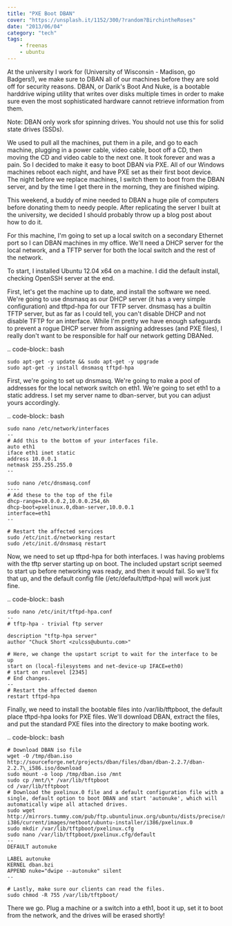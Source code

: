 ```yaml
---
title: "PXE Boot DBAN"
cover: "https://unsplash.it/1152/300/?random?BirchintheRoses"
date: "2013/06/04"
category: "tech"
tags:
    - freenas
    - ubuntu
---
```


At the university I work for (University of Wisconsin - Madison, go Badgers!), we make sure to DBAN all of our machines before they are sold off for security reasons. DBAN, or Darik's Boot And Nuke, is a bootable harddrive wiping utility that writes over disks multiple times in order to make sure even the most sophisticated hardware cannot retrieve information from them.

Note: DBAN only work sfor spinning drives. You should not use this for solid state drives (SSDs).

We used to pull all the machines, put them in a pile, and go to each machine, plugging in a power cable, video cable, boot off a CD, then moving the CD and video
cable to the next one. It took forever and was a pain. So I decided to
make it easy to boot DBAN via PXE. All of our Windows machines reboot
each night, and have PXE set as their first boot device. The night
before we replace machines, I switch them to boot from the DBAN server,
and by the time I get there in the morning, they are finished wiping.

This weekend, a buddy of mine needed to DBAN a huge pile of computers
before donating them to needy people. After replicating the server I
built at the university, we decided I should probably throw up a blog
post about how to do it.

For this machine, I'm going to set up a local switch on a secondary
Ethernet port so I can DBAN machines in my office. We'll need a DHCP
server for the local network, and a TFTP server for both the local
switch and the rest of the network.

To start, I installed Ubuntu 12.04 x64 on a machine. I did the default
install, checking OpenSSH server at the end.

First, let's get the machine up to date, and install the software we
need. We're going to use dnsmasq as our DHCP server (it has a very
simple configuration) and tftpd-hpa for our TFTP server. dnsmasq has a
builtin TFTP server, but as far as I could tell, you can't disable DHCP
and not disable TFTP for an interface. While I'm pretty we have enough
safeguards to prevent a rogue DHCP server from assigning addresses (and
PXE files), I really don't want to be responsible for half our network
getting DBANed.

.. code-block:: bash

    sudo apt-get -y update && sudo apt-get -y upgrade
    sudo apt-get -y install dnsmasq tftpd-hpa

First, we're going to set up dnsmasq. We're going to make a pool of
addresses for the local network switch on eth1. We're going to set eth1
to a static address. I set my server name to dban-server, but you can
adjust yours accordingly.

.. code-block:: bash

    sudo nano /etc/network/interfaces
    --
    # Add this to the bottom of your interfaces file.
    auto eth1
    iface eth1 inet static
    address 10.0.0.1
    netmask 255.255.255.0
    --

    sudo nano /etc/dnsmasq.conf
    ----
    # Add these to the top of the file
    dhcp-range=10.0.0.2,10.0.0.254,6h
    dhcp-boot=pxelinux.0,dban-server,10.0.0.1
    interface=eth1
    --

    # Restart the affected services
    sudo /etc/init.d/networking restart
    sudo /etc/init.d/dnsmasq restart

Now, we need to set up tftpd-hpa for both interfaces. I was having
problems with the tftp server starting up on boot. The included upstart
script seemed to start up before networking was ready, and then it would
fail. So we'll fix that up, and the default config file
(/etc/default/tftpd-hpa) will work just fine.

.. code-block:: bash

    sudo nano /etc/init/tftpd-hpa.conf
    --
    # tftp-hpa - trivial ftp server

    description "tftp-hpa server"
    author "Chuck Short <zulcss@ubuntu.com>"

    # Here, we change the upstart script to wait for the interface to be up
    start on (local-filesystems and net-device-up IFACE=eth0)
    # start on runlevel [2345]
    # End changes.
    --
    # Restart the affected daemon
    restart tftpd-hpa

Finally, we need to install the bootable files into /var/lib/tftpboot,
the default place tftpd-hpa looks for PXE files. We'll download DBAN,
extract the files, and put the standard PXE files into the directory to
make booting work.

.. code-block:: bash

    # Download DBAN iso file
    wget -O /tmp/dban.iso http://sourceforge.net/projects/dban/files/dban/dban-2.2.7/dban-2.2.7\_i586.iso/download
    sudo mount -o loop /tmp/dban.iso /mnt
    sudo cp /mnt/\* /var/lib/tftpboot
    cd /var/lib/tftpboot
    # Download the pxelinux.0 file and a default configuration file with a single, default option to boot DBAN and start 'autonuke', which will automatically wipe all attached drives.
    sudo wget http://mirrors.tummy.com/pub/ftp.ubuntulinux.org/ubuntu/dists/precise/main/installer-i386/current/images/netboot/ubuntu-installer/i386/pxelinux.0
    sudo mkdir /var/lib/tftpboot/pxelinux.cfg
    sudo nano /var/lib/tftpboot/pxelinux.cfg/default
    --
    DEFAULT autonuke

    LABEL autonuke
    KERNEL dban.bzi
    APPEND nuke="dwipe --autonuke" silent
    --

    # Lastly, make sure our clients can read the files.
    sudo chmod -R 755 /var/lib/tftpboot/

There we go. Plug a machine or a switch into a eth1, boot it up, set it
to boot from the network, and the drives will be erased shortly!
